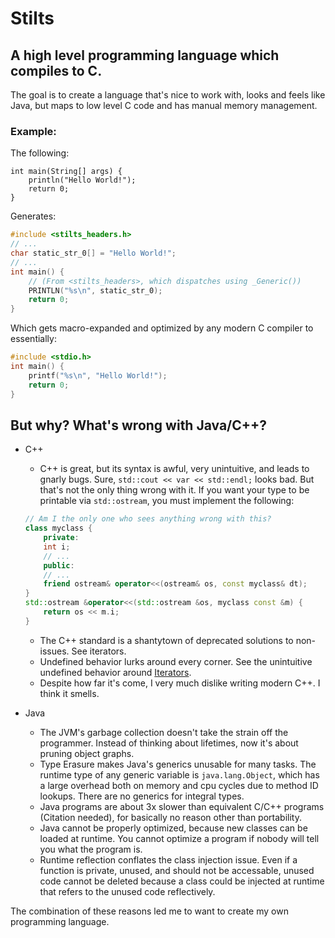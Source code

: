 # Stilts

## A high level programming language which compiles to C.

The goal is to create a language that's nice to work with, looks and feels like Java, but maps to low level C code and has manual memory management.



### Example:

The following:
```
int main(String[] args) {
    println("Hello World!");
    return 0;
}
```
Generates:
```c
#include <stilts_headers.h>
// ...
char static_str_0[] = "Hello World!";
// ...
int main() {
    // (From <stilts_headers>, which dispatches using _Generic())
    PRINTLN("%s\n", static_str_0);
    return 0;
}
```

Which gets macro-expanded and optimized by any modern C compiler to essentially:
```c
#include <stdio.h>
int main() {
    printf("%s\n", "Hello World!");
    return 0;
}
```


## But why? What's wrong with Java/C++?
* C++
    * C++ is great, but its syntax is awful, very unintuitive, and leads to gnarly bugs. Sure, `std::cout << var << std::endl;` looks bad. But that's not the only thing wrong with it. If you want your type to be printable via `std::ostream`, you must implement the following: 
    ```c++
    // Am I the only one who sees anything wrong with this?
    class myclass {
        private:
        int i;
        // ...
        public:
        // ...
        friend ostream& operator<<(ostream& os, const myclass& dt);
    }
    std::ostream &operator<<(std::ostream &os, myclass const &m) {
        return os << m.i;
    }
    ```
    
    * The C++ standard is a shantytown of deprecated solutions to non-issues. See iterators.
    * Undefined behavior lurks around every corner. See the unintuitive undefined behavior around [Iterators](https://en.wikipedia.org/wiki/Criticism_of_C++#Iterators).
    * Despite how far it's come, I very much dislike writing modern C++. I think it smells.
* Java
    * The JVM's garbage collection doesn't take the strain off the programmer. Instead of thinking about lifetimes, now it's about pruning object graphs.
    * Type Erasure makes Java's generics unusable for many tasks. The runtime type of any generic variable is `java.lang.Object`, which has a large overhead both on memory and cpu cycles due to method ID lookups. There are no generics for integral types.
    * Java programs are about 3x slower than equivalent C/C++ programs (Citation needed), for basically no reason other than portability.
    * Java cannot be properly optimized, because new classes can be loaded at runtime. You cannot optimize a program if nobody will tell you what the program is.
    * Runtime reflection conflates the class injection issue. Even if a function is private, unused, and should not be accessable, unused code cannot be deleted because a class could be injected at runtime that refers to the unused code reflectively.

The combination of these reasons led me to want to create my own programming language.